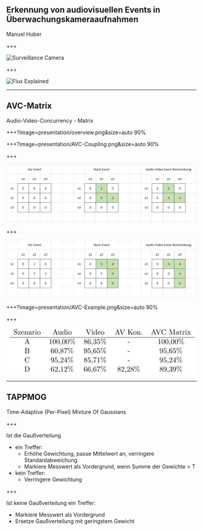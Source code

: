 ## Erkennung von audiovisuellen Events in Überwachungskameraaufnahmen 

Manuel Huber

+++

![Surveillance Camera](https://i.ytimg.com/vi/htNfaaLu9aU/maxresdefault.jpg)

+++

![Flux Explained](https://imgs.xkcd.com/comics/machine_learning.png)

---

## AVC-Matrix

Audio-Video-Concurrency - Matrix

+++?image=presentation/overview.png&size=auto 90%

+++?image=presentation/AVC-Coupling.png&size=auto 90%

+++

![AVCM1](presentation/avc1.png)

+++

![AVCM1](presentation/avc2.png)

+++?image=presentation/AVC-Example.png&size=auto 90%

+++

![AVCM1](presentation/evaluation.png)

---

## TAPPMOG

Time-Adaptive (Per-Pixel) Mixture Of Gaussians

+++

Ist die Gaußverteilung 
- ein Treffer:
  - Erhöhe Gewichtung, passe Mittelwert an, verringere Standardabweichung
  - Markiere Messwert als Vordergrund, wenn Summe der Gewichte > T 
- kein Treffer:
  - Verringere Gewichtung

+++ 
  
Ist keine Gaußverteilung ein Treffer:
- Markiere Messwert als Vordergrund
- Ersetze Gaußverteilung mit geringstem Gewicht
  
  
